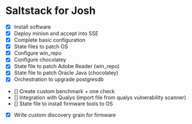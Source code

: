 # Saltstack for Josh

- [x] Install software
- [x] Deploy minion and accept into SSE
- [x] Complete basic configuration
- [x] State files to patch OS
- [x] Configure win_repo
- [x] Configure chocolatey
- [x] State file to patch Adobe Reader (win_repo)
- [x] State file to patch Oracle Java (chocolatey)
- [x] Orchestration to upgrade postgresdb
- [] Create custom benchmark + one check
- [] Integration with Qualys (import file from qualys vulnerability scanner)
- [] State file to install firmware tools to OS
- [x] Write custom discovery grain for firmware
